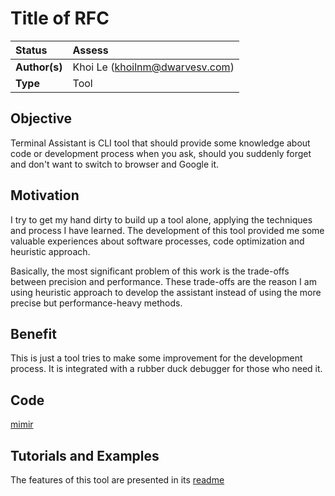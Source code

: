 # Title of RFC

| Status        | Assess                                                |
| :------------ | :-------------------------------------------------------------------------------------------- |
| **Author(s)** | Khoi Le (khoilnm@dwarvesv.com)                                          |
| **Type** | Tool                                          |

## Objective
Terminal Assistant is CLI tool that should provide some knowledge about code or development process when you ask, should you suddenly forget and don't want to switch to browser and Google it.

## Motivation
I try to get my hand dirty to build up a tool alone, applying the techniques and process I have learned. The development of this tool provided me some valuable experiences about software processes, code optimization and heuristic approach.

Basically, the most significant problem of this work is the trade-offs between precision and performance. These trade-offs are the reason I am using heuristic approach to develop the assistant instead of using the more precise but performance-heavy methods.

## Benefit
This is just a tool tries to make some improvement for the development process. It is integrated with a rubber duck debugger for those who need it.

## Code
[mimir](https://github.com/mkhoi1998/mimir)

## Tutorials and Examples
The features of this tool are presented in its [readme](https://github.com/mkhoi1998/mimir)

